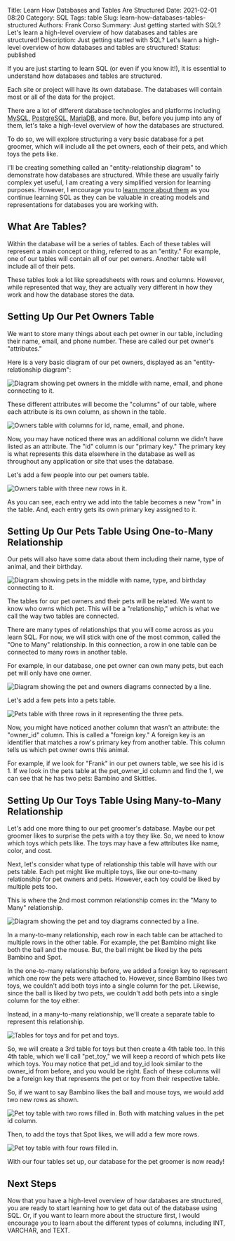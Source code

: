 Title: Learn How Databases and Tables Are Structured
Date: 2021-02-01 08:20
Category: SQL
Tags: table
Slug: learn-how-databases-tables-structured
Authors: Frank Corso
Summary: Just getting started with SQL? Let's learn a high-level overview of how databases and tables are structured!
Description: Just getting started with SQL? Let's learn a high-level overview of how databases and tables are structured!
Status: published

If you are just starting to learn SQL (or even if you know it!), it is essential to understand how databases and tables are structured.

Each site or project will have its own database. The databases will contain most or all of the data for the project.

There are a lot of different database technologies and platforms including [MySQL](https://www.mysql.com/), [PostgreSQL](https://www.postgresql.org/), [MariaDB](https://mariadb.org/), and more. But, before you jump into any of them, let's take a high-level overview of how the databases are structured.

To do so, we will explore structuring a very basic database for a pet groomer, which will include all the pet owners, each of their pets, and which toys the pets like.

I'll be creating something called an "entity-relationship diagram" to demonstrate how databases are structured. While these are usually fairly complex yet useful, I am creating a very simplified version for learning purposes. However, I encourage you to [learn more about them](https://www.smartdraw.com/entity-relationship-diagram/) as you continue learning SQL as they can be valuable in creating models and representations for databases you are working with.

## What Are Tables?

Within the database will be a series of tables. Each of these tables will represent a main concept or thing, referred to as an "entity." For example, one of our tables will contain all of our pet owners. Another table will include all of their pets.

These tables look a lot like spreadsheets with rows and columns. However, while represented that way, they are actually very different in how they work and how the database stores the data.

## Setting Up Our Pet Owners Table

We want to store many things about each pet owner in our table, including their name, email, and phone number. These are called our pet owner's "attributes."

Here is a very basic diagram of our pet owners, displayed as an "entity-relationship diagram":

![Diagram showing pet owners in the middle with name, email, and phone connecting to it.]({static}/images/erm-pet-owners.png)

These different attributes will become the "columns" of our table, where each attribute is its own column, as shown in the table.

![Owners table with columns for id, name, email, and phone.]({static}/images/pet-owners-table.png)

Now, you may have noticed there was an additional column we didn't have listed as an attribute. The "id" column is our "primary key." The primary key is what represents this data elsewhere in the database as well as throughout any application or site that uses the database.

Let's add a few people into our pet owners table.

![Owners table with three new rows in it.]({static}/images/pet-owners-table-filled.png)

As you can see, each entry we add into the table becomes a new "row" in the table. And, each entry gets its own primary key assigned to it.

## Setting Up Our Pets Table Using One-to-Many Relationship

Our pets will also have some data about them including their name, type of animal, and their birthday.

![Diagram showing pets in the middle with name, type, and birthday connecting to it.]({static}/images/erm-pets.png)

The tables for our pet owners and their pets will be related. We want to know who owns which pet. This will be a "relationship," which is what we call the way two tables are connected.

There are many types of relationships that you will come across as you learn SQL. For now, we will stick with one of the most common, called the "One to Many" relationship. In this connection, a row in one table can be connected to many rows in another table.

For example, in our database, one pet owner can own many pets, but each pet will only have one owner.

![Diagram showing the pet and owners diagrams connected by a line.]({static}/images/erm-owners-pets.png)

Let's add a few pets into a pets table.

![Pets table with three rows in it representing the three pets.]({static}/images/pets-table.png)

Now, you might have noticed another column that wasn't an attribute: the "owner_id" column. This is called a "foreign key." A foreign key is an identifier that matches a row's primary key from another table. This column tells us which pet owner owns this animal.

For example, if we look for "Frank" in our pet owners table, we see his id is 1. If we look in the pets table at the pet_owner_id column and find the 1, we can see that he has two pets: Bambino and Skittles.

## Setting Up Our Toys Table Using Many-to-Many Relationship

Let's add one more thing to our pet groomer's database. Maybe our pet groomer likes to surprise the pets with a toy they like. So, we need to know which toys which pets like. The toys may have a few attributes like name, color, and cost.

Next, let's consider what type of relationship this table will have with our pets table. Each pet might like multiple toys, like our one-to-many relationship for pet owners and pets. However, each toy could be liked by multiple pets too.

This is where the 2nd most common relationship comes in: the "Many to Many" relationship.

![Diagram showing the pet and toy diagrams connected by a line.]({static}/images/erm-pets-toys.png)

In a many-to-many relationship, each row in each table can be attached to multiple rows in the other table. For example, the pet Bambino might like both the ball and the mouse. But, the ball might be liked by the pets Bambino and Spot. 

In the one-to-many relationship before, we added a foreign key to represent which one row the pets were attached to. However, since Bambino likes two toys, we couldn't add both toys into a single column for the pet. Likewise, since the ball is liked by two pets, we couldn't add both pets into a single column for the toy either. 

Instead, in a many-to-many relationship, we'll create a separate table to represent this relationship.

![Tables for toys and for pet and toys.]({static}/images/pet-toy-table.png)

So, we will create a 3rd table for toys but then create a 4th table too. In this 4th table, which we'll call "pet_toy," we will keep a record of which pets like which toys. You may notice that pet_id and toy_id look similar to the owner_id from before, and you would be right. Each of these columns will be a foreign key that represents the pet or toy from their respective table.

So, if we want to say Bambino likes the ball and mouse toys, we would add two new rows as shown.

![Pet toy table with two rows filled in. Both with matching values in the pet id column.]({static}/images/pet-toy-table-filled.png)

Then, to add the toys that Spot likes, we will add a few more rows.

![Pet toy table with four rows filled in.]({static}/images/pet-toy-table-filled-2.png)

With our four tables set up, our database for the pet groomer is now ready!

## Next Steps

Now that you have a high-level overview of how databases are structured, you are ready to start learning how to get data out of the database using SQL. Or, if you want to learn more about the structure first, I would encourage you to learn about the different types of columns, including INT, VARCHAR, and TEXT.

